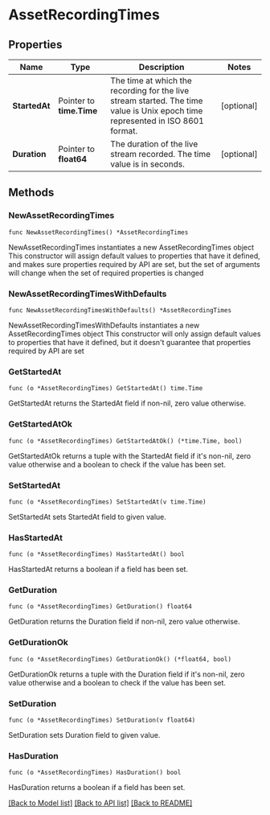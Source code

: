 # AssetRecordingTimes

## Properties

Name | Type | Description | Notes
------------ | ------------- | ------------- | -------------
**StartedAt** | Pointer to **time.Time** | The time at which the recording for the live stream started. The time value is Unix epoch time represented in ISO 8601 format. | [optional] 
**Duration** | Pointer to **float64** | The duration of the live stream recorded. The time value is in seconds. | [optional] 

## Methods

### NewAssetRecordingTimes

`func NewAssetRecordingTimes() *AssetRecordingTimes`

NewAssetRecordingTimes instantiates a new AssetRecordingTimes object
This constructor will assign default values to properties that have it defined,
and makes sure properties required by API are set, but the set of arguments
will change when the set of required properties is changed

### NewAssetRecordingTimesWithDefaults

`func NewAssetRecordingTimesWithDefaults() *AssetRecordingTimes`

NewAssetRecordingTimesWithDefaults instantiates a new AssetRecordingTimes object
This constructor will only assign default values to properties that have it defined,
but it doesn't guarantee that properties required by API are set

### GetStartedAt

`func (o *AssetRecordingTimes) GetStartedAt() time.Time`

GetStartedAt returns the StartedAt field if non-nil, zero value otherwise.

### GetStartedAtOk

`func (o *AssetRecordingTimes) GetStartedAtOk() (*time.Time, bool)`

GetStartedAtOk returns a tuple with the StartedAt field if it's non-nil, zero value otherwise
and a boolean to check if the value has been set.

### SetStartedAt

`func (o *AssetRecordingTimes) SetStartedAt(v time.Time)`

SetStartedAt sets StartedAt field to given value.

### HasStartedAt

`func (o *AssetRecordingTimes) HasStartedAt() bool`

HasStartedAt returns a boolean if a field has been set.

### GetDuration

`func (o *AssetRecordingTimes) GetDuration() float64`

GetDuration returns the Duration field if non-nil, zero value otherwise.

### GetDurationOk

`func (o *AssetRecordingTimes) GetDurationOk() (*float64, bool)`

GetDurationOk returns a tuple with the Duration field if it's non-nil, zero value otherwise
and a boolean to check if the value has been set.

### SetDuration

`func (o *AssetRecordingTimes) SetDuration(v float64)`

SetDuration sets Duration field to given value.

### HasDuration

`func (o *AssetRecordingTimes) HasDuration() bool`

HasDuration returns a boolean if a field has been set.


[[Back to Model list]](../README.md#documentation-for-models) [[Back to API list]](../README.md#documentation-for-api-endpoints) [[Back to README]](../README.md)


